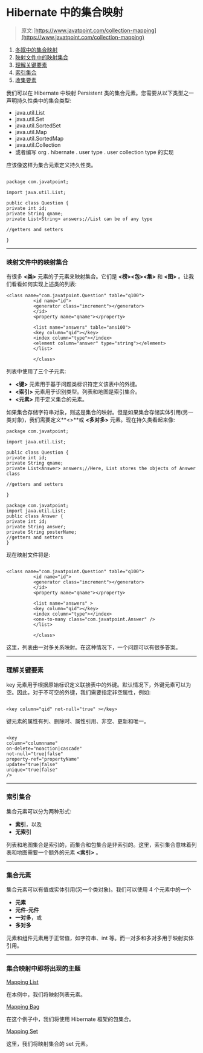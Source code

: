 # Hibernate 中的集合映射

> 原文:[https://www.javatpoint.com/collection-mapping](https://www.javatpoint.com/collection-mapping)

1.  [冬眠中的集合映射](#)
2.  [映射文件中的映射集合](#mapping)
3.  [理解关键要素](#mapping1)
4.  [索引集合](#mapping2)
5.  [收集要素](#mapping3)

我们可以在 Hibernate 中映射 Persistent 类的集合元素。您需要从以下类型之一声明持久性类中的集合类型:

*   java.util.List
*   java.util.Set
*   java.util.SortedSet
*   java.util.Map
*   java.util.SortedMap
*   java.util.Collection
*   或者编写 org . hibernate . user type . user collection type 的实现

应该像这样为集合元素定义持久性类。

```

package com.javatpoint;

import java.util.List;

public class Question {
private int id;
private String qname;
private List<String> answers;//List can be of any type

//getters and setters

}

```

* * *

### 映射文件中的映射集合

有很多 **<类>** 元素的子元素来映射集合。它们是 **<榜>****<包>****<集>** 和 **<图>** 。让我们看看如何实现上述类的列表:

```
<class name="com.javatpoint.Question" table="q100">
          <id name="id">
          <generator class="increment"></generator>
          </id>
          <property name="qname"></property>

          <list name="answers" table="ans100">
          <key column="qid"></key>
          <index column="type"></index>
          <element column="answer" type="string"></element>
          </list>

          </class>

```

列表中使用了三个子元素:

*   **<键>** 元素用于基于问题类标识符定义该表中的外键。
*   **<索引>** 元素用于识别类型。列表和地图是索引集合。
*   **<元素>** 用于定义集合的元素。

如果集合存储字符串对象，则这是集合的映射。但是如果集合存储实体引用(另一类对象)，我们需要定义**<>**或 **<多对多>** 元素。现在持久类看起来像:

```
package com.javatpoint;

import java.util.List;

public class Question {
private int id;
private String qname;
private List<Answer> answers;//Here, List stores the objects of Answer class

//getters and setters

}

```

```
package com.javatpoint;
import java.util.List;
public class Answer {
private int id;
private String answer;
private String posterName;
//getters and setters
}

```

现在映射文件将是:

```

<class name="com.javatpoint.Question" table="q100">
          <id name="id">
          <generator class="increment"></generator>
          </id>
          <property name="qname"></property>

          <list name="answers" >
          <key column="qid"></key>
          <index column="type"></index>
          <one-to-many class="com.javatpoint.Answer" />
          </list>

          </class>

```

这里，列表由一对多关系映射。在这种情况下，一个问题可以有很多答案。

* * *

### 理解关键要素

key 元素用于根据原始标识定义联接表中的外键。默认情况下，外键元素可以为空。因此，对于不可空的外键，我们需要指定非空属性，例如:

```

<key column="qid" not-null="true" ></key>

```

键元素的属性有列、删除时、属性引用、非空、更新和唯一。

```

<key
column="columnname"
on-delete="noaction|cascade"
not-null="true|false"
property-ref="propertyName"
update="true|false"
unique="true|false"
/>

```

* * *

### 索引集合

集合元素可以分为两种形式:

*   **索引**，以及
*   **无索引**

列表和地图集合是索引的，而集合和包集合是非索引的。这里，索引集合意味着列表和地图需要一个额外的元素 **<索引>** 。

* * *

### 集合元素

集合元素可以有值或实体引用(另一个类对象)。我们可以使用 4 个元素中的一个

*   **元素**
*   **元件-元件**
*   **一对多**，或
*   **多对多**

元素和组件元素用于正常值，如字符串、int 等。而一对多和多对多用于映射实体引用。

* * *

### 集合映射中即将出现的主题

[Mapping List](mapping-list-in-collection-mapping)

在本例中，我们将映射列表元素。

[Mapping Bag](mapping-bag-in-collection-mapping)

在这个例子中，我们将使用 Hibernate 框架的包集合。

[Mapping Set](mapping-set-in-collection-mapping)

这里，我们将映射集合的 set 元素。